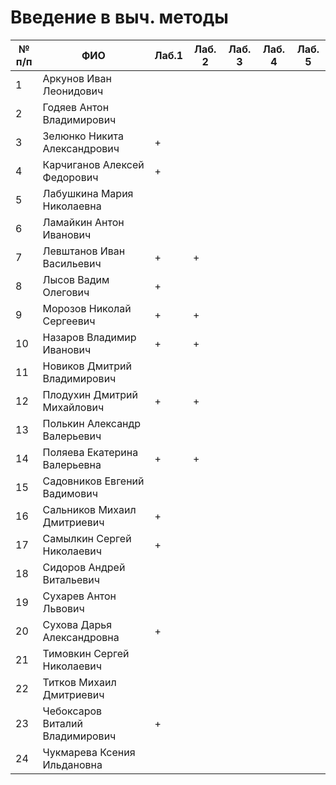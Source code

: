 # Введение в выч. методы

| № п/п | ФИО | Лаб.1 | Лаб. 2 | Лаб. 3 | Лаб. 4 | Лаб. 5 |
| --- | --- | --- | --- | --- | --- | --- |
| 1 | Аркунов Иван Леонидович |
| 2 |  Годяев Антон Владимирович
| 3 |  Зелюнко Никита Александрович | + |
| 4 |  Карчиганов Алексей Федорович | + |
| 5 |  Лабушкина Мария Николаевна
| 6 |  Ламайкин Антон Иванович
| 7 |  Левштанов Иван Васильевич | + | + |
| 8 |  Лысов Вадим Олегович | + |
| 9 |  Морозов Николай Сергеевич | + | + |
| 10 |  Назаров Владимир Иванович   | + | + |
| 11 |  Новиков Дмитрий Владимирович  
| 12 |  Плодухин Дмитрий Михайлович  | + | + |
| 13 |  Полькин Александр Валерьевич
| 14 |  Поляева Екатерина Валерьевна | + | + |
| 15 |  Садовников Евгений Вадимович
| 16 |  Сальников Михаил Дмитриевич   | + |
| 17 |  Самылкин Сергей Николаевич | + |
| 18 |  Сидоров Андрей Витальевич
| 19 |  Сухарев Антон Львович
| 20 |  Сухова Дарья Александровна | + |
| 21 |  Тимовкин Сергей Николаевич  
| 22 |  Титков Михаил Дмитриевич
| 23 |  Чебоксаров Виталий Владимирович | +
| 24 |  Чукмарева Ксения Ильдановна
